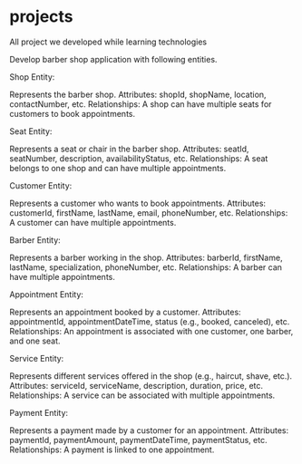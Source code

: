 # projects
All project we developed while learning technologies 

Develop barber shop application with following entities.

Shop Entity:

Represents the barber shop.
Attributes: shopId, shopName, location, contactNumber, etc.
Relationships: A shop can have multiple seats for customers to book appointments.

Seat Entity:

Represents a seat or chair in the barber shop.
Attributes: seatId, seatNumber, description, availabilityStatus, etc.
Relationships: A seat belongs to one shop and can have multiple appointments.

Customer Entity:

Represents a customer who wants to book appointments.
Attributes: customerId, firstName, lastName, email, phoneNumber, etc.
Relationships: A customer can have multiple appointments.

Barber Entity:

Represents a barber working in the shop.
Attributes: barberId, firstName, lastName, specialization, phoneNumber, etc.
Relationships: A barber can have multiple appointments.

Appointment Entity:

Represents an appointment booked by a customer.
Attributes: appointmentId, appointmentDateTime, status (e.g., booked, canceled), etc.
Relationships: An appointment is associated with one customer, one barber, and one seat.

Service Entity:

Represents different services offered in the shop (e.g., haircut, shave, etc.).
Attributes: serviceId, serviceName, description, duration, price, etc.
Relationships: A service can be associated with multiple appointments.

Payment Entity:

Represents a payment made by a customer for an appointment.
Attributes: paymentId, paymentAmount, paymentDateTime, paymentStatus, etc.
Relationships: A payment is linked to one appointment.
